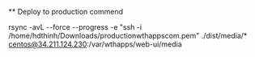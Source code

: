 ** Deploy to production commend

rsync -avL --force --progress  -e "ssh -i /home/hdthinh/Downloads/productionwthappscom.pem" ./dist/media/* centos@34.211.124.230:/var/wthapps/web-ui/media
